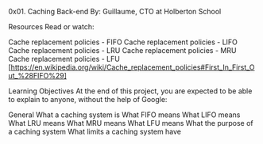0x01. Caching
Back-end
 By: Guillaume, CTO at Holberton School

Resources
Read or watch:

Cache replacement policies - FIFO
Cache replacement policies - LIFO
Cache replacement policies - LRU
Cache replacement policies - MRU
Cache replacement policies - LFU [https://en.wikipedia.org/wiki/Cache_replacement_policies#First_In_First_Out_%28FIFO%29]

Learning Objectives
At the end of this project, you are expected to be able to explain to anyone, without the help of Google:

General
What a caching system is
What FIFO means
What LIFO means
What LRU means
What MRU means
What LFU means
What the purpose of a caching system
What limits a caching system have
